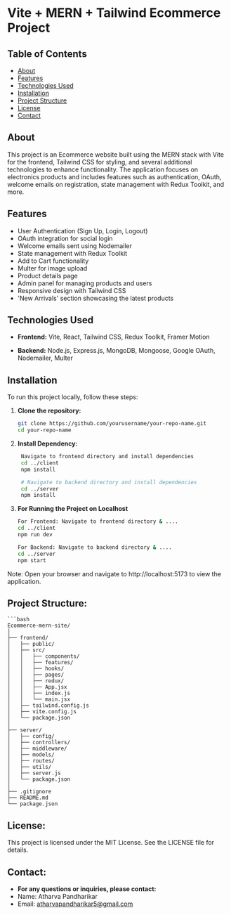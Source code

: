 # Vite + MERN + Tailwind Ecommerce Project

## Table of Contents

- [About](#about)
- [Features](#features)
- [Technologies Used](#technologies-used)
- [Installation](#installation)
- [Project Structure](#project-structure)
- [License](#license)
- [Contact](#contact)

## About

This project is an Ecommerce website built using the MERN stack with Vite for the frontend, Tailwind CSS for styling, and several additional technologies to enhance functionality. The application focuses on electronics products and includes features such as authentication, OAuth, welcome emails on registration, state management with Redux Toolkit, and more.

## Features

- User Authentication (Sign Up, Login, Logout)
- OAuth integration for social login
- Welcome emails sent using Nodemailer
- State management with Redux Toolkit
- Add to Cart functionality
- Multer for image upload
- Product details page
- Admin panel for managing products and users
- Responsive design with Tailwind CSS
- 'New Arrivals' section showcasing the latest products

## Technologies Used

- **Frontend:**
  Vite, React, Tailwind CSS, Redux Toolkit, Framer Motion

- **Backend:**
  Node.js, Express.js, MongoDB, Mongoose, Google OAuth, Nodemailer, Multer

## Installation

To run this project locally, follow these steps:

1. **Clone the repository:**
   ```bash
   git clone https://github.com/yourusername/your-repo-name.git
   cd your-repo-name

2. **Install Dependency:**
   ```bash
    Navigate to frontend directory and install dependencies
    cd ../client
    npm install

    # Navigate to backend directory and install dependencies
    cd ../server
    npm install

3. **For Running the Project on Localhost**
   ```bash
   For Frontend: Navigate to frontend directory & ....
   cd ../client
   npm run dev

   For Backend: Navigate to backend directory & ....
   cd ../server
   npm start
Note: Open your browser and navigate to http://localhost:5173 to view the application.

## Project Structure:
    ```bash
    Ecommerce-mern-site/
    │
    ├── frontend/
    │   ├── public/
    │   ├── src/
    │   │   ├── components/
    │   │   ├── features/
    │   │   ├── hooks/
    │   │   ├── pages/
    │   │   ├── redux/
    │   │   ├── App.jsx
    │   │   ├── index.js
    │   │   └── main.jsx
    │   ├── tailwind.config.js
    │   ├── vite.config.js
    │   └── package.json
    │
    ├── server/
    │   ├── config/
    │   ├── controllers/
    │   ├── middleware/
    │   ├── models/
    │   ├── routes/
    │   ├── utils/
    │   ├── server.js
    │   └── package.json
    │
    ├── .gitignore
    ├── README.md
    └── package.json
## License:
This project is licensed under the MIT License. See the LICENSE file for details.

## Contact:
- **For any questions or inquiries, please contact:**
 - Name: Atharva Pandharikar
 - Email: atharvapandharikar5@gmail.com

